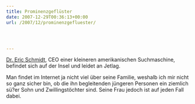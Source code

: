 ```yaml
---
title: Prominenzgeflüster
date: 2007-12-29T00:36:13+00:00
url: /2007/12/prominenzgefluester/




---
```

[Dr. Eric Schmidt][1], <span class="caps">CEO</span> einer kleineren amerikanischen Suchmaschine, befindet sich auf der Insel und leidet an Jetlag.

Man findet im Internet ja nicht viel über seine Familie, weshalb ich mir nicht so ganz sicher bin, ob die ihn begleitenden jüngeren Personen ein ziemlich sü?er Sohn und Zwillingstöchter sind. Seine Frau jedoch ist auf jeden Fall dabei.

 [1]: http://www.google.com/corporate/execs.html#eric
